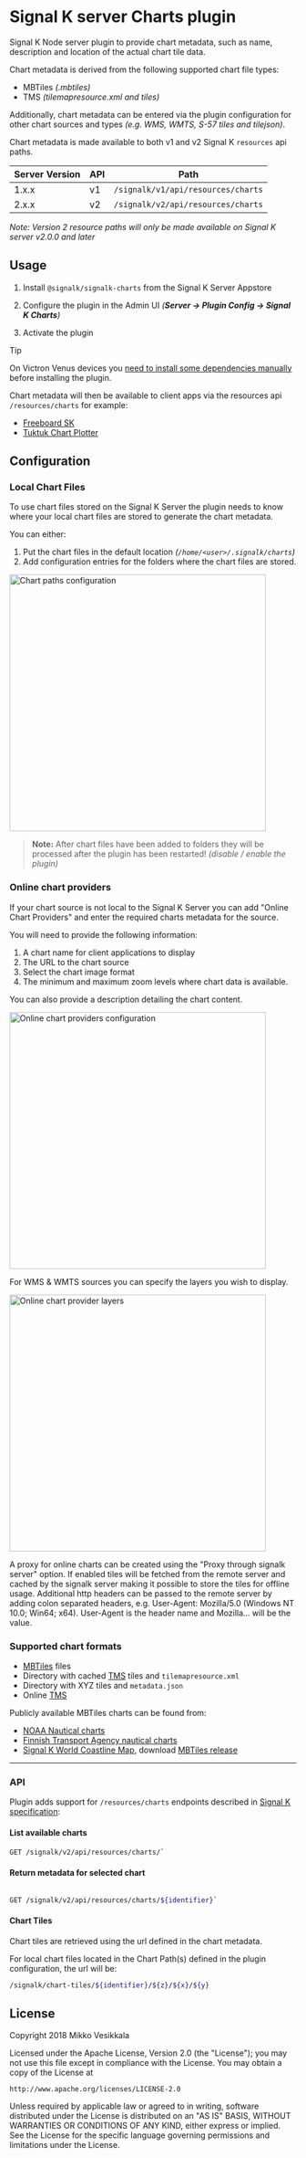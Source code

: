 # Signal K server Charts plugin

Signal K Node server plugin to provide chart metadata, such as name, description and location of the actual chart tile data.

Chart metadata is derived from the following supported chart file types:
- MBTiles _(.mbtiles)_
- TMS _(tilemapresource.xml and tiles)_

Additionally, chart metadata can be entered via the plugin configuration for other chart sources and types _(e.g. WMS, WMTS, S-57 tiles and tilejson)_.

Chart metadata is made available to both v1 and v2 Signal K `resources` api paths.

| Server Version | API | Path |
|--- |--- |--- |
| 1.x.x | v1 | `/signalk/v1/api/resources/charts` |
| 2.x.x | v2 | `/signalk/v2/api/resources/charts` |

    
_Note: Version 2 resource paths will only be made available on Signal K server v2.0.0 and later_

## Usage

1. Install `@signalk/signalk-charts` from the Signal K Server Appstore

2. Configure the plugin in the Admin UI _(**Server -> Plugin Config -> Signal K Charts**)_ 

3. Activate the plugin

> [!TIP]
> On Victron Venus devices you [need to install some dependencies manually](https://github.com/SignalK/charts-plugin/issues/40#issuecomment-3396744642) before installing the plugin.

Chart metadata will then be available to client apps via the resources api `/resources/charts` for example:
- [Freeboard SK](https://www.npmjs.com/package/@signalk/freeboard-sk)
- [Tuktuk Chart Plotter](https://www.npmjs.com/package/tuktuk-chart-plotter)


## Configuration


### Local Chart Files

To use chart files stored on the Signal K Server the plugin needs to know where your local chart files
are stored to generate the chart metadata.

You can either:
1. Put the chart files in the default location _(`/home/<user>/.signalk/charts`)_ 
2. Add configuration entries for the folders where the chart files are stored. 

<img src="https://user-images.githubusercontent.com/1435910/39382493-57c1e4dc-4a6e-11e8-93e1-cedb4c7662f4.png" alt="Chart paths configuration" width="450"/>

>**Note:** After chart files have been added to folders they will be processed after the plugin has been restarted! _(disable / enable the plugin)_ 


### Online chart providers

If your chart source is not local to the Signal K Server you can add "Online Chart Providers" and enter the required charts metadata for the source.

You will need to provide the following information:
1. A chart name for client applications to display
2. The URL to the chart source
3. Select the chart image format
4. The minimum and maximum zoom levels where chart data is available.

You can also provide a description detailing the chart content.

<img src="https://github.com/user-attachments/assets/77cb3aaf-5471-4e55-b05d-aad70cacab6a" alt="Online chart providers configuration" width="450"/>

For WMS & WMTS sources you can specify the layers you wish to display.

<img src="https://github.com/user-attachments/assets/b9bfba38-8468-4eca-aeb3-96a80fcbc7a6" alt="Online chart provider layers" width="450"/>

A proxy for online charts can be created using the "Proxy through signalk server" option. If enabled tiles will be fetched from the remote server and cached by the signalk server making it possible to store the tiles for offline usage. Additional http headers can be passed to the remote server by adding colon separated headers, e.g. User-Agent: Mozilla/5.0 (Windows NT 10.0; Win64; x64). User-Agent is the header name and Mozilla... will be the value.

### Supported chart formats

- [MBTiles](https://github.com/mapbox/mbtiles-spec) files
- Directory with cached [TMS](https://wiki.osgeo.org/wiki/Tile_Map_Service_Specification) tiles and `tilemapresource.xml`
- Directory with XYZ tiles and `metadata.json`
- Online [TMS](https://wiki.osgeo.org/wiki/Tile_Map_Service_Specification)

Publicly available MBTiles charts can be found from:
- [NOAA Nautical charts](https://distribution.charts.noaa.gov/ncds/index.html)
- [Finnish Transport Agency nautical charts](https://github.com/vokkim/rannikkokartat-mbtiles)
- [Signal K World Coastline Map](https://github.com/netAction/signalk-world-coastline-map), download [MBTiles release](https://github.com/netAction/signalk-world-coastline-map/releases/download/v1.0/signalk-world-coastline-map-database.tgz)


---

### API

Plugin adds support for `/resources/charts` endpoints described in [Signal K specification](http://signalk.org/specification/1.0.0/doc/otherBranches.html#resourcescharts):

#### List available charts

```bash
GET /signalk/v2/api/resources/charts/` 
```

#### Return metadata for selected chart

```bash

GET /signalk/v2/api/resources/charts/${identifier}` 
```

#### Chart Tiles
Chart tiles are retrieved using the url defined in the chart metadata.

For local chart files located in the Chart Path(s) defined in the plugin configuration, the url will be:

```bash
/signalk/chart-tiles/${identifier}/${z}/${x}/${y}
```

License
-------
Copyright 2018 Mikko Vesikkala

Licensed under the Apache License, Version 2.0 (the "License");
you may not use this file except in compliance with the License.
You may obtain a copy of the License at

    http://www.apache.org/licenses/LICENSE-2.0

Unless required by applicable law or agreed to in writing, software
distributed under the License is distributed on an "AS IS" BASIS,
WITHOUT WARRANTIES OR CONDITIONS OF ANY KIND, either express or implied.
See the License for the specific language governing permissions and
limitations under the License.
